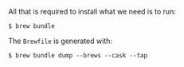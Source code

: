 All that is required to install what we need is to run:

```shell
$ brew bundle
```

The `Brewfile` is generated with:

```shell
$ brew bundle dump --brews --cask --tap
```
